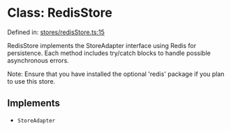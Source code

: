 # Class: RedisStore

Defined in:
[stores/redisStore.ts:15](https://github.com/The-Node-Forge/url-shortener/blob/e4b3a8782385d9a4b67e4a79a60b9de08de21378/src/stores/redisStore.ts#L15)

RedisStore implements the StoreAdapter interface using Redis for persistence. Each
method includes try/catch blocks to handle possible asynchronous errors.

Note: Ensure that you have installed the optional 'redis' package if you plan to use
this store.

## Implements

- `StoreAdapter`

